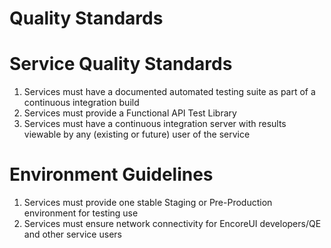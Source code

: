 # Quality Standards

# Service Quality Standards

1.  Services must have a documented automated testing suite as part of a continuous integration build
2.  Services must provide a Functional API Test Library
3.  Services must have a continuous integration server with results viewable by any (existing or future) user of the service

# Environment Guidelines

1.  Services must provide one stable Staging or Pre-Production environment for testing use
2.  Services must ensure network connectivity for EncoreUI developers/QE and other service users
